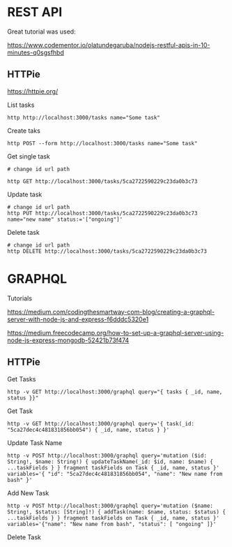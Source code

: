 # REST API

Great tutorial was used:

https://www.codementor.io/olatundegaruba/nodejs-restful-apis-in-10-minutes-q0sgsfhbd

## HTTPie

https://httpie.org/

List tasks

    http http://localhost:3000/tasks name="Some task"
    
Create taks

    http POST --form http://localhost:3000/tasks name="Some task"

Get single task

    # change id url path

    http GET http://localhost:3000/tasks/5ca2722590229c23da0b3c73

Update task

    # change id url path
    http PUT http://localhost:3000/tasks/5ca2722590229c23da0b3c73 name="new name" status:='["ongoing"]'

Delete task

    # change id url path
    http DELETE http://localhost:3000/tasks/5ca2722590229c23da0b3c73

# GRAPHQL

Tutorials

https://medium.com/codingthesmartway-com-blog/creating-a-graphql-server-with-node-js-and-express-f6dddc5320e1

https://medium.freecodecamp.org/how-to-set-up-a-graphql-server-using-node-js-express-mongodb-52421b73f474

## HTTPie

Get Tasks

    http -v GET http://localhost:3000/graphql query="{ tasks { _id, name, status }}"

Get Task

    http -v GET http://localhost:3000/graphql query='{ task(_id: "5ca27dec4c481831856bb054") { _id, name, status } }'

Update Task Name

    http -v POST http://localhost:3000/graphql query='mutation ($id: String!, $name: String!) { updateTaskName(_id: $id, name: $name) { ...taskFields } } fragment taskFields on Task { _id, name, status }' variables='{ "id": "5ca27dec4c481831856bb054", "name": "New name from bash" }'

Add New Task

    http -v POST http://localhost:3000/graphql query='mutation ($name: String!, $status: [String]!) { addTask(name: $name, status: $status) { ...taskFields } } fragment taskFields on Task { _id, name, status }' variables='{"name": "New name from bash", "status": [ "ongoing" ]}'

Delete Task

